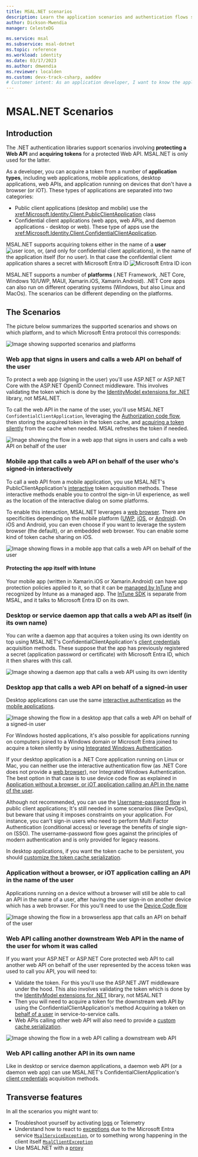```yaml
---
title: MSAL.NET scenarios
description: Learn the application scenarios and authentication flows supported by MSAL.NET
author: Dickson-Mwendia
manager: CelesteDG

ms.service: msal
ms.subservice: msal-dotnet
ms.topic: reference
ms.workload: identity
ms.date: 03/17/2023
ms.author: dmwendia
ms.reviewer: localden
ms.custom: devx-track-csharp, aaddev
# Customer intent: As an application developer, I want to know the application scenarios and authentication flows supported by MSAL.NET. 
---
```


# MSAL.NET Scenarios

## Introduction

The .NET authentication libraries support scenarios involving **protecting a Web API** and **acquiring tokens** for a protected Web API. MSAL.NET is only used for the latter.

As a developer, you can acquire a token from a number of **application types**, including web applications, mobile applications, desktop applications, web APIs, and application running on devices that don't have a browser (or iOT). These types of applications are separated into two categories:

- Public client applications (desktop and mobile) use the <xref:Microsoft.Identity.Client.PublicClientApplication> class
- Confidential client applications (web apps, web APIs, and daemon applications - desktop or web). These type of apps use the <xref:Microsoft.Identity.Client.ConfidentialClientApplication>.

MSAL.NET supports acquiring tokens either in the name of a **user** ![user icon](../media/user-icon.png), or, (and only for confidential client applications), in the name of the application itself (for no user). In that case the confidential client application shares a secret with Microsoft Entra ID ![Microsoft Entra ID icon](../media/certificate-icon.png)

MSAL.NET supports a number of **platforms** (.NET Framework, .NET Core, Windows 10/UWP, MAUI, Xamarin.iOS, Xamarin.Android). .NET Core apps can also run on different operating systems (Windows, but also Linux and MacOs). The scenarios can be different depending on the platforms.

## The Scenarios

The picture below summarizes the supported scenarios and shows on which platform, and to which Microsoft Entra protocol this corresponds:

![Image showing supported scenarios and platforms](../media/net-oauth.png)

### Web app that signs in users and calls a web API on behalf of the user

To protect a web app (signing in the user) you'll use ASP.NET or ASP.NET Core with the ASP.NET OpenID Connect middleware. This involves validating the token which is done by the [IdentityModel extensions for .NET](https://github.com/AzureAD/azure-activedirectory-identitymodel-extensions-for-dotnet/wiki) library, not MSAL.NET.

To call the web API in the name of the user, you'll use MSAL.NET `ConfidentialClientApplication`, leveraging the [Authorization code flow](../acquiring-tokens/web-apps-apis/authorization-codes.md), then storing the acquired token in the token cache, and [acquiring a token silently](../acquiring-tokens/acquiretokensilentasync-api.md#recommended-call-pattern-in-web-apps-using-the-authorization-code-flow-to-authenticate-the-user) from the cache when needed. MSAL refreshes the token if needed.

![Image showing the flow in a web app that signs in users and calls a web API on behalf of the user](../media/net-app-api.png)

### Mobile app that calls a web API on behalf of the user who's signed-in interactively

To call a web API from a mobile application, you use MSAL.NET's PublicClientApplication's [interactive](../acquiring-tokens/desktop-mobile/acquiring-tokens-interactively.md) token acquisition methods. These interactive methods enable you to control the sign-in UI experience, as well as the location of the interactive dialog on some platforms.

To enable this interaction, MSAL.NET leverages a [web browser](/azure/active-directory/develop/msal-net-web-browsers). There are specificities depending on the mobile platform ([UWP](../acquiring-tokens/desktop-mobile/uwp.md), [iOS](/azure/active-directory/develop/msal-net-xamarin-ios-considerations), or [Android](/azure/active-directory/develop/msal-net-xamarin-android-considerations)). On iOS and Android, you can even choose if you want to leverage the system browser (the default), or an embedded web browser. You can enable some kind of token cache sharing on iOS.

![Image showing flows in a mobile app that calls a web API on behalf of the user](../media/net-mobile-api.png)

#### Protecting the app itself with Intune

Your mobile app (written in Xamarin.iOS or Xamarin.Android) can have app protection policies applied to it, so that it can be [managed by InTune](/intune/app-sdk) and recognized by Intune as a managed app. The [InTune SDK](/intune/app-sdk-get-started) is separate from MSAL, and it talks to Microsoft Entra ID on its own.

### Desktop or service daemon app that calls a web API as itself (in its own name)

You can write a daemon app that acquires a token using its own identity on top using MSAL.NET's ConfidentialClientApplication's [client credentials](../acquiring-tokens/web-apps-apis/client-credential-flows.md) acquisition methods. These suppose that the app has previously registered a secret (application password or certificate) with Microsoft Entra ID, which it then shares with this call.

![Image showing a daemon app that calls a web API using its own identity](../media/net-daemon-api.png)

### Desktop app that calls a web API on behalf of a signed-in user

Desktop applications can use the same [interactive authentication](../acquiring-tokens/desktop-mobile/acquiring-tokens-interactively.md) as the [mobile applications](#mobile-app-that-calls-a-web-api-on-behalf-of-the-user-whos-signed-in-interactively).

![Image showing the flow in a desktop app that calls a web API on behalf of a signed-in user ](../media/net-desktop-api.png)

For Windows hosted applications, it's also possible for applications running on computers joined to a Windows domain or Microsoft Entra joined to acquire a token silently by using [Integrated Windows Authentication](../acquiring-tokens/desktop-mobile/integrated-windows-authentication.md).

If your desktop application is a .NET Core application running on Linux or Mac, you can neither use the interactive authentication flow (as .NET Core does not provide a [web browser](/azure/active-directory/develop/msal-net-web-browsers)), nor Integrated Windows Authentication. The best option in that case is to use device code flow as explained in [Application without a browser, or iOT application calling an API in the name of the user](#application-without-a-browser-or-iot-application-calling-an-api-in-the-name-of-the-user).

Although not recommended, you can use the [Username-password flow](../acquiring-tokens/desktop-mobile/username-password-authentication.md) in public client applications; It's still needed in some scenarios (like DevOps), but beware that using it imposes constraints on your application. For instance, you can't sign-in users who need to perform Multi Factor Authentication (conditional access) or leverage the benefits of single sign-on (SSO). The username-password flow goes against the principles of modern authentication and is only provided for legacy reasons.

In desktop applications, if you want the token cache to be persistent, you should [customize the token cache serialization](/azure/active-directory/develop/msal-net-token-cache-serialization).

### Application without a browser, or iOT application calling an API in the name of the user

Applications running on a device without a browser will still be able to call an API in the name of a user, after having the user sign-in on another device which has a web browser. For this you'll need to use the [Device Code flow](../acquiring-tokens/desktop-mobile/device-code-flow.md)

![Image showing the flow in a browserless app that calls an API on behalf of the user](../media/net-iot-api.png)

### Web API calling another downstream Web API in the name of the user for whom it was called

If you want your ASP.NET or ASP.NET Core protected web API to call another web API on behalf of the user represented by the access token was used to call you API, you will need to:

- Validate the token. For this you'll use the ASP.NET JWT middleware under the hood. This also involves validating the token which is done by the [IdentityModel extensions for .NET](https://github.com/AzureAD/azure-activedirectory-identitymodel-extensions-for-dotnet/wiki) library, not MSAL.NET
- Then you will need to acquire a token for the downstream web API by using the ConfidentialClientApplication's method Acquiring a token on [behalf of a user](../acquiring-tokens/web-apps-apis/on-behalf-of-flow.md) in service-to-service calls.
- Web APIs calling other web API will also need to provide a [custom cache serialization](/azure/active-directory/develop/msal-net-token-cache-serialization).

![Image showing the flow in a web API calling a downstream web API](../media/net-api-api.png)

### Web API calling another API in its own name

Like in desktop or service daemon applications, a daemon web API (or a daemon web app) can use MSAL.NET's ConfidentialClientApplication's [client credentials](../acquiring-tokens/web-apps-apis/client-credential-flows.md) acquisition methods. 

## Transverse features

In all the scenarios you might want to:

- Troubleshoot yourself by activating [logs](/azure/active-directory/develop/msal-logging-dotnet) or Telemetry
- Understand how to react to [exceptions](../advanced/exceptions/index.md) due to the Microsoft Entra service [`MsalServiceException`](/dotnet/api/microsoft.identity.client.msalserviceexception?view=azure-dotnet-preview#fields&preserve-view=true), or to something wrong happening in the client itself [`MsalClientException`](/dotnet/api/microsoft.identity.client.msalclientexception?view=azure-dotnet-preview#fields&preserve-view=true )
- Use MSAL.NET with a [proxy](../advanced/httpclient.md)
